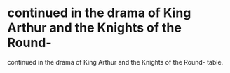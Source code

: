 # continued in the drama of King Arthur and the Knights of the Round-

continued in the drama of King Arthur and the Knights of the Round-
table.